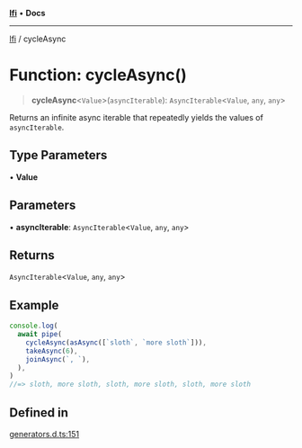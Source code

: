 [**lfi**](../readme.md) • **Docs**

***

[lfi](../globals.md) / cycleAsync

# Function: cycleAsync()

> **cycleAsync**\<`Value`\>(`asyncIterable`): `AsyncIterable`\<`Value`, `any`, `any`\>

Returns an infinite async iterable that repeatedly yields the values of
`asyncIterable`.

## Type Parameters

• **Value**

## Parameters

• **asyncIterable**: `AsyncIterable`\<`Value`, `any`, `any`\>

## Returns

`AsyncIterable`\<`Value`, `any`, `any`\>

## Example

```js
console.log(
  await pipe(
    cycleAsync(asAsync([`sloth`, `more sloth`])),
    takeAsync(6),
    joinAsync(`, `),
  ),
)
//=> sloth, more sloth, sloth, more sloth, sloth, more sloth
```

## Defined in

[generators.d.ts:151](https://github.com/TomerAberbach/lfi/blob/a3eb3a94b2928b5200a7bcd0a14fdc70f0cb5947/src/operations/generators.d.ts#L151)
